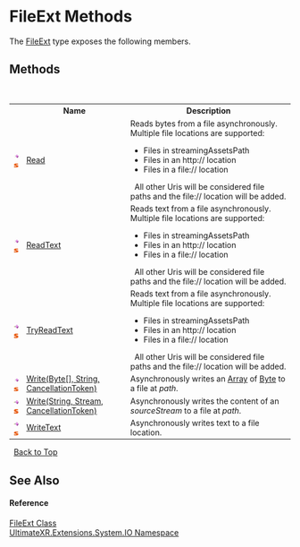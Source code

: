 # FileExt Methods
 

The <a href="T_UltimateXR_Extensions_System_IO_FileExt">FileExt</a> type exposes the following members.


## Methods
&nbsp;<table><tr><th></th><th>Name</th><th>Description</th></tr><tr><td>![Public method](media/pubmethod.gif "Public method")![Static member](media/static.gif "Static member")</td><td><a href="M_UltimateXR_Extensions_System_IO_FileExt_Read">Read</a></td><td>
Reads bytes from a file asynchronously. Multiple file locations are supported:
&nbsp;<ul><li>Files in streamingAssetsPath</li><li>Files in an http:// location</li><li>Files in a file:// location</li></ul>&nbsp;
All other Uris will be considered file paths and the file:// location will be added.</td></tr><tr><td>![Public method](media/pubmethod.gif "Public method")![Static member](media/static.gif "Static member")</td><td><a href="M_UltimateXR_Extensions_System_IO_FileExt_ReadText">ReadText</a></td><td>
Reads text from a file asynchronously. Multiple file locations are supported:
&nbsp;<ul><li>Files in streamingAssetsPath</li><li>Files in an http:// location</li><li>Files in a file:// location</li></ul>&nbsp;
All other Uris will be considered file paths and the file:// location will be added.</td></tr><tr><td>![Public method](media/pubmethod.gif "Public method")![Static member](media/static.gif "Static member")</td><td><a href="M_UltimateXR_Extensions_System_IO_FileExt_TryReadText">TryReadText</a></td><td>
Reads text from a file asynchronously. Multiple file locations are supported:
&nbsp;<ul><li>Files in streamingAssetsPath</li><li>Files in an http:// location</li><li>Files in a file:// location</li></ul>&nbsp;
All other Uris will be considered file paths and the file:// location will be added.</td></tr><tr><td>![Public method](media/pubmethod.gif "Public method")![Static member](media/static.gif "Static member")</td><td><a href="M_UltimateXR_Extensions_System_IO_FileExt_Write">Write(Byte[], String, CancellationToken)</a></td><td>
Asynchronously writes an <a href="https://docs.microsoft.com/dotnet/api/system.array" target="_blank" rel="noopener noreferrer">Array</a> of <a href="https://docs.microsoft.com/dotnet/api/system.byte" target="_blank" rel="noopener noreferrer">Byte</a> to a file at *path*.</td></tr><tr><td>![Public method](media/pubmethod.gif "Public method")![Static member](media/static.gif "Static member")</td><td><a href="M_UltimateXR_Extensions_System_IO_FileExt_Write_1">Write(String, Stream, CancellationToken)</a></td><td>
Asynchronously writes the content of an *sourceStream* to a file at *path*.</td></tr><tr><td>![Public method](media/pubmethod.gif "Public method")![Static member](media/static.gif "Static member")</td><td><a href="M_UltimateXR_Extensions_System_IO_FileExt_WriteText">WriteText</a></td><td>
Asynchronously writes text to a file location.</td></tr></table>&nbsp;
<a href="#fileext-methods">Back to Top</a>

## See Also


#### Reference
<a href="T_UltimateXR_Extensions_System_IO_FileExt">FileExt Class</a><br /><a href="N_UltimateXR_Extensions_System_IO">UltimateXR.Extensions.System.IO Namespace</a><br />